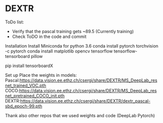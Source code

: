 # DEXTR

ToDo list:
- Verify that the pascal training gets ~89.5 (Currently training)
- Check ToDO in the code and commit

Installation
Install Miniconda for python 3.6
conda install pytorch torchvision -c pytorch
conda install matplotlib opencv tensorflow tensorflow-tensorboard pillow

pip install tensorboardX

Set up
Place the weights in models:
Pascal:https://data.vision.ee.ethz.ch/csergi/share/DEXTR/MS_DeepLab_resnet_trained_VOC.pth
COCO:https://data.vision.ee.ethz.ch/csergi/share/DEXTR/MS_DeepLab_resnet_pretrained_COCO_init.pth
DEXTR:https://data.vision.ee.ethz.ch/csergi/share/DEXTR/dextr_pascal-sbd_epoch-99.pth

Thank also other repos that we used weights and code (DeepLab Pytorch)
